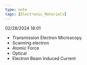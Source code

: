 ```yaml
---
type: note
tags: [Electronic_Materials]
---
```

02/28/2024 18:01

  


- Transmission Electron Microscopy
- Scanning electron
- Atomic Force
- Optical
- Electron Beam Induced Current